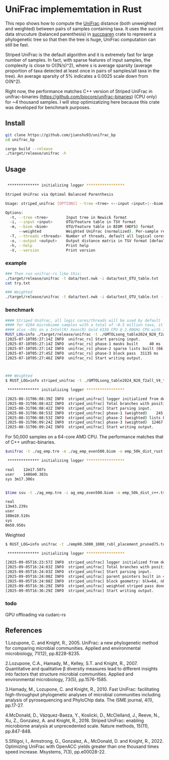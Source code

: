 # UniFrac implememtation in Rust

This repo shows how to compute the [UniFrac](https://en.wikipedia.org/wiki/UniFrac) distance (both unweighted and weighted) between pairs of samples containing taxa. 
It uses the succint data strucuture (balanced parenthesis) in [succparen](https://github.com/sile/succparen.git) crate to represent a phylogenetic tree so that then the tree is huge, UniFrac computation can still be fast.

Striped UniFrac is the default algorithm and it is extremely fast for large number of samples. In fact, with sparse features of input samples, the complexity is close to O((N/s)^2), where s is average sparsity (average proportion of taxa detected at least once in pairs of samples/all taxa in the tree). An average sparsity of 5% indicates a 0.0025 scale down from O(N^2). 

Right now, the performance matches C++ version of Striped UniFrac in unifrac-binaries (https://github.com/biocore/unifrac-binaries) (CPU only) for ~4 thousand samples. I will stop optimizatizing here because this crate was developed for benchmark purposes.


## Install
```bash
git clone https://github.com/jianshu93/unifrac_bp
cd unifrac_bp

cargo build --release
./target/release/unifrac -h
```

## Usage 
```bash

 ************** initializing logger *****************

Striped UniFrac via Optimal Balanced Parenthesis

Usage: striped_unifrac [OPTIONS] --tree <tree> <--input <input>|--biom <biom>>

Options:
  -t, --tree <tree>        Input tree in Newick format
  -i, --input <input>      OTU/Feature table in TSV format
  -m, --biom <biom>        OTU/Feature table in BIOM (HDF5) format
      --weighted           Weighted UniFrac (normalized). Per-sample relative abundances will be used
  -T, --threads <threads>  Number of threads, default all logical cores
  -o, --output <output>    Output distance matrix in TSV format [default: unifrac.tsv]
  -h, --help               Print help
  -V, --version            Print version
```

### example
```bash
### Then run unifrac-rs like this:
./target/release/unifrac -t data/test.nwk -i data/test_OTU_table.txt  -o try.txt
cat try.txt

### Weighted 
./target/release/unifrac -t data/test.nwk -i data/test_OTU_table.txt --weighted  -o try.txt
```


### benchmark


```bash
#### Striped UniFrac, all logic cores/threads will be used by default
#### for 4204 microbiome samples with a total of ~0.5 million taxa, it took only ~30s on a M4 Max CPU. 
#### also ~30s on a Intel(R) Xeon(R) Gold 6338 CPU @ 2.00GHz CPU with 32 cores
RUST_LOG=info ./target/release/unifrac -t ./GMTOLsong_table2024_N20_f2all_V4_table.nwk -m ./GMTOLsong_table2024_N20_f2all_V4_filt.biom -o GMTOLsong_dist_rs_biom.tsv
[2025-07-10T05:27:14Z INFO  unifrac_rs] Start parsing input.
[2025-07-10T05:27:14Z INFO  unifrac_rs] phase-1 masks built     40 ms
[2025-07-10T05:27:14Z INFO  unifrac_rs] phase-2 sparse lists built (66 strips)
[2025-07-10T05:27:45Z INFO  unifrac_rs] phase-3 block pass  31135 ms
[2025-07-10T05:27:46Z INFO  unifrac_rs] Start writing output.



### Weighted
$ RUST_LOG=info striped_unifrac -t ./GMTOLsong_table2024_N20_f2all_V4_table.nwk -m ./GMTOLsong_table2024_N20_f2all_V4_filt.biom --weighted -o GMTOLsong_dist_weighted_rs.tsv

 ************** initializing logger *****************

[2025-08-31T06:08:39Z INFO  striped_unifrac] logger initialized from default environment
[2025-08-31T06:08:42Z INFO  striped_unifrac] Total branches with positive length: 1039642
[2025-08-31T06:08:42Z INFO  striped_unifrac] Start parsing input.
[2025-08-31T06:08:53Z INFO  striped_unifrac] phase-1 (weighted)    245 ms
[2025-08-31T06:08:53Z INFO  striped_unifrac] phase-2 (weighted) lists built (62 strips)
[2025-08-31T06:09:24Z INFO  striped_unifrac] phase-3 (weighted)  12467 ms
[2025-08-31T06:09:24Z INFO  striped_unifrac] Start writing output.

```

For 50,000 samples on a 64-core AMD CPU. The performance matches that of C++ unifrac-binaries.
```bash
$unifrac -t ./ag_emp.tre -m ./ag_emp_even500.biom -o emp_50k_dist_rust.tsv

 ************** initializing logger *****************

real	12m17.507s
user	1486m0.383s
sys	3m17.306s


$time ssu -t ./ag_emp.tre -i ag_emp_even500.biom -o emp_50k_dist_c++.tsv -m unweighted

real
13m43.239s
user
108m10.510s
sys
0m50.950s

```

Weighted


```bash
$ RUST_LOG=info unifrac -t ./emp90.5000_1000_rxbl_placement_pruned75.tog.tre -m ./emp.90.min25.deblur.withtax.withtree.even1k.biom --weighted -o emp.90.weighted.tsv

 ************** initializing logger *****************

[2025-09-05T16:23:57Z INFO  striped_unifrac] logger initialized from default environment
[2025-09-05T16:24:03Z INFO  striped_unifrac] Total branches with positive length: 953222
[2025-09-05T16:24:03Z INFO  striped_unifrac] Start parsing input.
[2025-09-05T16:24:08Z INFO  striped_unifrac] parent pointers built in 4 ms
[2025-09-05T16:24:08Z INFO  striped_unifrac] block geometry: blk=64, nblk=393, threads=128
[2025-09-05T16:36:29Z INFO  striped_unifrac] weighted striped pass done in 740320 ms
[2025-09-05T16:36:29Z INFO  striped_unifrac] Start writing output.

```

### todo

GPU offloading via cudarc-rs

## References
1.Lozupone, C. and Knight, R., 2005. UniFrac: a new phylogenetic method for comparing microbial communities. Applied and environmental microbiology, 71(12), pp.8228-8235.

2.Lozupone, C.A., Hamady, M., Kelley, S.T. and Knight, R., 2007. Quantitative and qualitative β diversity measures lead to different insights into factors that structure microbial communities. Applied and environmental microbiology, 73(5), pp.1576-1585.

3.Hamady, M., Lozupone, C. and Knight, R., 2010. Fast UniFrac: facilitating high-throughput phylogenetic analyses of microbial communities including analysis of pyrosequencing and PhyloChip data. The ISME journal, 4(1), pp.17-27.

4.McDonald, D., Vázquez-Baeza, Y., Koslicki, D., McClelland, J., Reeve, N., Xu, Z., Gonzalez, A. and Knight, R., 2018. Striped UniFrac: enabling microbiome analysis at unprecedented scale. Nature methods, 15(11), pp.847-848.

5.Sfiligoi, I., Armstrong, G., Gonzalez, A., McDonald, D. and Knight, R., 2022. Optimizing UniFrac with OpenACC yields greater than one thousand times speed increase. Msystems, 7(3), pp.e00028-22.
